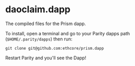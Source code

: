 # daoclaim.dapp
The compiled files for the Prism dapp.

To install, open a terminal and go to your Parity dapps path (`$HOME/.parity/dapps`) then run:

```
git clone git@github.com:ethcore/prism.dapp
```

Restart Parity and you'll see the Dapp!

